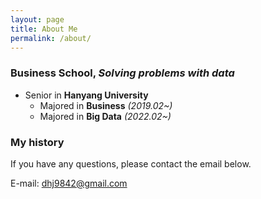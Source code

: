 ```yaml
---
layout: page
title: About Me
permalink: /about/
---
```


<!--![header](https://capsule-render.vercel.app/api?type=waving&color=auto&height=200&section=header&text=Data%20Blog&fontSize=50&animation=fadeIn&fontAlignY=30&desc=Data%20Exploration%20of%20Business%20College%20Students!&descAlignY=51&descAlign=62)-->

### Business School, *Solving problems with data*
- Senior in **Hanyang University**<br>
  - Majored in **Business** *(2019.02~)*
  - Majored in **Big Data** *(2022.02~)*

### My history
If you have any questions, please contact the email below.

E-mail: dhj9842@gmail.com
